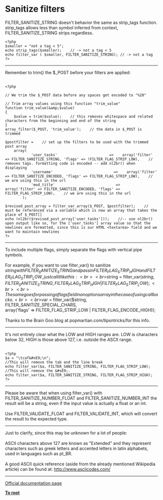 # Sanitize filters



FILTER_SANITIZE_STRING doesn&apos;t behavior the same as strip_tags function.    strip_tags allows less than symbol inferred from context, FILTER_SANITIZE_STRING strips regardless.<br>

```
<?php
$smaller = "not a tag < 5";
echo strip_tags($smaller);    // -> not a tag < 5
echo filter_var ( $smaller, FILTER_SANITIZE_STRING); // -> not a tag
?>
```
  

---

Remember to trim() the $_POST before your filters are applied:<br><br>

```
<?php

// We trim the $_POST data before any spaces get encoded to "%20"

// Trim array values using this function "trim_value"
function trim_value(&amp;$value)
{
    $value = trim($value);    // this removes whitespace and related characters from the beginning and end of the string
}
array_filter($_POST, 'trim_value');    // the data in $_POST is trimmed

$postfilter =    // set up the filters to be used with the trimmed post array
    array(
            'user_tasks'                        =>    array('filter' => FILTER_SANITIZE_STRING, 'flags' => !FILTER_FLAG_STRIP_LOW),    // removes tags. formatting code is encoded -- add nl2br() when displaying
            'username'                            =>    array('filter' => FILTER_SANITIZE_ENCODED, 'flags' => FILTER_FLAG_STRIP_LOW),    // we are using this in the url
            'mod_title'                            =>    array('filter' => FILTER_SANITIZE_ENCODED, 'flags' => FILTER_FLAG_STRIP_LOW),    // we are using this in the url
        );

$revised_post_array = filter_var_array($_POST, $postfilter);    // must be referenced via a variable which is now an array that takes the place of $_POST[]
echo (nl2br($revised_post_array['user_tasks']));    //-- use nl2br() upon output like so, for the ['user_tasks'] array value so that the newlines are formatted, since this is our HTML <textarea> field and we want to maintain newlines
?>
```
  

---

To include multiple flags, simply separate the flags with vertical pipe symbols.<br><br>For example, if you want to use filter_var() to sanitize $string with FILTER_SANITIZE_STRING and pass in FILTER_FLAG_STRIP_HIGH and FILTER_FLAG_STRIP_LOW, just call it like this:<br><br>$string = filter_var($string, FILTER_SANITIZE_STRING, FILTER_FLAG_STRIP_HIGH | FILTER_FLAG_STRIP_LOW);<br><br>The same goes for passing a flags field in an options array in the case of using callbacks.<br><br>$var = filter_var($string, FILTER_SANITIZE_SPECIAL_CHARS,<br>array(&apos;flags&apos; =&gt; FILTER_FLAG_STRIP_LOW | FILTER_FLAG_ENCODE_HIGH));<br><br>Thanks to the Brain Goo blog at popmartian.com/tipsntricks/for this info.  

---

It&apos;s not entirely clear what the LOW and HIGH ranges are. LOW is characters below 32, HIGH is those above 127, i.e. outside the ASCII range.<br><br>

```
<?php
$a = "\tcaf&#xE9;\n";
//This will remove the tab and the line break
echo filter_var($a, FILTER_SANITIZE_STRING, FILTER_FLAG_STRIP_LOW);
//This will remove the &#xE9;.
echo filter_var($a, FILTER_SANITIZE_STRING, FILTER_FLAG_STRIP_HIGH);
?>
```
  

---

Please be aware that when using filter_var() with FILTER_SANITIZE_NUMBER_FLOAT and FILTER_SANITIZE_NUMBER_INT the result will be a string, even if the input value is actually a float or an int.<br><br>Use FILTER_VALIDATE_FLOAT and FILTER_VALIDATE_INT, which will convert the result to the expected type.  

---

Just to clarify, since this may be unknown for a lot of people:<br><br>ASCII characters above 127 are known as "Extended" and they represent characters such as greek letters and accented letters in latin alphabets, used in languages such as pt_BR.<br><br>A good ASCII quick reference (aside from the already mentioned Wikipedia article) can be found at: http://www.asciicodes.com/  

---

[Official documentation page](https://www.php.net/manual/en/filter.filters.sanitize.php)

**[To root](/README.md)**